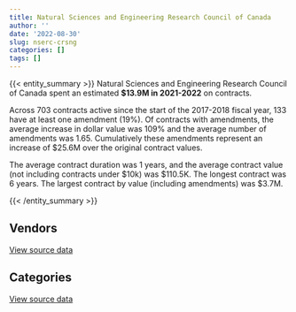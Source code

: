 ```yaml
---
title: Natural Sciences and Engineering Research Council of Canada
author: ''
date: '2022-08-30'
slug: nserc-crsng
categories: []
tags: []
---
```


<script src="/rmarkdown-libs/htmlwidgets/htmlwidgets.js"></script>
<link href="/rmarkdown-libs/datatables-css/datatables-crosstalk.css" rel="stylesheet" />
<script src="/rmarkdown-libs/datatables-binding/datatables.js"></script>
<script src="/rmarkdown-libs/jquery/jquery-3.6.0.min.js"></script>
<link href="/rmarkdown-libs/dt-core-bootstrap/css/dataTables.bootstrap.min.css" rel="stylesheet" />
<link href="/rmarkdown-libs/dt-core-bootstrap/css/dataTables.bootstrap.extra.css" rel="stylesheet" />
<script src="/rmarkdown-libs/dt-core-bootstrap/js/jquery.dataTables.min.js"></script>
<script src="/rmarkdown-libs/dt-core-bootstrap/js/dataTables.bootstrap.min.js"></script>
<link href="/rmarkdown-libs/crosstalk/css/crosstalk.min.css" rel="stylesheet" />
<script src="/rmarkdown-libs/crosstalk/js/crosstalk.min.js"></script>
<script src="/rmarkdown-libs/htmlwidgets/htmlwidgets.js"></script>
<link href="/rmarkdown-libs/datatables-css/datatables-crosstalk.css" rel="stylesheet" />
<script src="/rmarkdown-libs/datatables-binding/datatables.js"></script>
<script src="/rmarkdown-libs/jquery/jquery-3.6.0.min.js"></script>
<link href="/rmarkdown-libs/dt-core-bootstrap/css/dataTables.bootstrap.min.css" rel="stylesheet" />
<link href="/rmarkdown-libs/dt-core-bootstrap/css/dataTables.bootstrap.extra.css" rel="stylesheet" />
<script src="/rmarkdown-libs/dt-core-bootstrap/js/jquery.dataTables.min.js"></script>
<script src="/rmarkdown-libs/dt-core-bootstrap/js/dataTables.bootstrap.min.js"></script>
<link href="/rmarkdown-libs/crosstalk/css/crosstalk.min.css" rel="stylesheet" />
<script src="/rmarkdown-libs/crosstalk/js/crosstalk.min.js"></script>

{{< entity_summary >}}
Natural Sciences and Engineering Research Council of Canada spent an estimated **\$13.9M in 2021-2022** on contracts.

Across 703 contracts active since the start of the 2017-2018 fiscal year, 133 have at least one amendment (19%). Of contracts with amendments, the average increase in dollar value was 109% and the average number of amendments was 1.65. Cumulatively these amendments represent an increase of \$25.6M over the original contract values.

The average contract duration was 1 years, and the average contract value (not including contracts under \$10k) was \$110.5K. The longest contract was 6 years. The largest contract by value (including amendments) was \$3.7M.

{{< /entity_summary >}}

## Vendors

<div id="htmlwidget-1" style="width:100%;height:auto;" class="datatables html-widget"></div>
<script type="application/json" data-for="htmlwidget-1">{"x":{"style":"bootstrap","filter":"none","vertical":false,"data":[["<a href=\"/vendors/4plan_consulting/\">4PLAN CONSULTING<\/a>","<a href=\"/vendors/a_hundred_answers/\">A HUNDRED ANSWERS<\/a>","<a href=\"/vendors/access_2_networks/\">ACCESS 2 NETWORKS<\/a>","<a href=\"/vendors/adrm_technology_consulting/\">ADRM TECHNOLOGY CONSULTING<\/a>","<a href=\"/vendors/advanced_business_interiors/\">ADVANCED BUSINESS INTERIORS<\/a>","<a href=\"/vendors/advanced_chippewa_technologies/\">ADVANCED CHIPPEWA TECHNOLOGIES<\/a>","<a href=\"/vendors/amazon/\">AMAZON<\/a>","<a href=\"/vendors/applied_electonics/\">APPLIED ELECTONICS<\/a>","<a href=\"/vendors/artemp_personnel_services/\">ARTEMP PERSONNEL SERVICES<\/a>","<a href=\"/vendors/asokan_business_interiors/\">ASOKAN BUSINESS INTERIORS<\/a>","<a href=\"/vendors/bdo_canada/\">BDO CANADA<\/a>","<a href=\"/vendors/bell_canada/\">BELL CANADA<\/a>","<a href=\"/vendors/blackberry/\">BLACKBERRY<\/a>","<a href=\"/vendors/cache_computer_consulting/\">CACHE COMPUTER CONSULTING<\/a>","<a href=\"/vendors/canadian_corps_of_commissionaires/\">CANADIAN CORPS OF COMMISSIONAIRES<\/a>","<a href=\"/vendors/cansel_survey_equipment/\">CANSEL SURVEY EQUIPMENT<\/a>","<a href=\"/vendors/cdw_canada/\">CDW CANADA<\/a>","<a href=\"/vendors/cgi/\">CGI<\/a>","<a href=\"/vendors/cision_canada/\">CISION CANADA<\/a>","<a href=\"/vendors/citrix/\">CITRIX<\/a>","<a href=\"/vendors/cofomo/\">COFOMO<\/a>","<a href=\"/vendors/colliers_project_leaders/\">COLLIERS PROJECT LEADERS<\/a>","<a href=\"/vendors/commvault_systems/\">COMMVAULT SYSTEMS<\/a>","<a href=\"/vendors/compucom_canada/\">COMPUCOM CANADA<\/a>","<a href=\"/vendors/conexsys/\">CONEXSYS<\/a>","<a href=\"/vendors/coradix_technology_consulting/\">CORADIX TECHNOLOGY CONSULTING<\/a>","<a href=\"/vendors/csdc_systems/\">CSDC SYSTEMS<\/a>","<a href=\"/vendors/dell_computer/\">DELL COMPUTER<\/a>","<a href=\"/vendors/deloitte_and_touche/\">DELOITTE AND TOUCHE<\/a>","<a href=\"/vendors/dls_technology/\">DLS TECHNOLOGY<\/a>","<a href=\"/vendors/dynamic_personnel_consultants/\">DYNAMIC PERSONNEL CONSULTANTS<\/a>","<a href=\"/vendors/eagle_professional_resources/\">EAGLE PROFESSIONAL RESOURCES<\/a>","<a href=\"/vendors/ecole_de_langues_abce/\">ECOLE DE LANGUES ABCE<\/a>","<a href=\"/vendors/elsevier/\">ELSEVIER<\/a>","<a href=\"/vendors/entrust/\">ENTRUST<\/a>","<a href=\"/vendors/ernst_young/\">ERNST YOUNG<\/a>","<a href=\"/vendors/excel_human_resources/\">EXCEL HUMAN RESOURCES<\/a>","<a href=\"/vendors/forrester_research/\">FORRESTER RESEARCH<\/a>","<a href=\"/vendors/freebalance/\">FREEBALANCE<\/a>","<a href=\"/vendors/gartner/\">GARTNER<\/a>","<a href=\"/vendors/gc_strategies/\">GC STRATEGIES<\/a>","<a href=\"/vendors/global_knowledge/\">GLOBAL KNOWLEDGE<\/a>","<a href=\"/vendors/global_upholstery/\">GLOBAL UPHOLSTERY<\/a>","<a href=\"/vendors/goss_gilroy/\">GOSS GILROY<\/a>","<a href=\"/vendors/graybridge_international_consulting/\">GRAYBRIDGE INTERNATIONAL CONSULTING<\/a>","<a href=\"/vendors/ibm_canada/\">IBM CANADA<\/a>","<a href=\"/vendors/insa/\">INSA<\/a>","<a href=\"/vendors/integra_networks/\">INTEGRA NETWORKS<\/a>","<a href=\"/vendors/itex/\">ITEX<\/a>","<a href=\"/vendors/kpmg/\">KPMG<\/a>","<a href=\"/vendors/leo_pisces_services_group/\">LEO PISCES SERVICES GROUP<\/a>","<a href=\"/vendors/linovati/\">LINOVATI<\/a>","<a href=\"/vendors/lumina_it/\">LUMINA IT<\/a>","<a href=\"/vendors/maverin/\">MAVERIN<\/a>","<a href=\"/vendors/messa_computing/\">MESSA COMPUTING<\/a>","<a href=\"/vendors/microsoft_canada/\">MICROSOFT CANADA<\/a>","<a href=\"/vendors/mindwire_systems/\">MINDWIRE SYSTEMS<\/a>","<a href=\"/vendors/mnp/\">MNP<\/a>","<a href=\"/vendors/mobile_resource_group/\">MOBILE RESOURCE GROUP<\/a>","<a href=\"/vendors/newfound_recruiting/\">NEWFOUND RECRUITING<\/a>","<a href=\"/vendors/nisha_techonologies/\">NISHA TECHONOLOGIES<\/a>","<a href=\"/vendors/nitam_solutions/\">NITAM SOLUTIONS<\/a>","<a href=\"/vendors/northern_micro/\">NORTHERN MICRO<\/a>","<a href=\"/vendors/openframe_technologies/\">OPENFRAME TECHNOLOGIES<\/a>","<a href=\"/vendors/opentext/\">OPENTEXT<\/a>","<a href=\"/vendors/oracle_canada/\">ORACLE CANADA<\/a>","<a href=\"/vendors/orangutech/\">ORANGUTECH<\/a>","<a href=\"/vendors/pleiad_canada/\">PLEIAD CANADA<\/a>","<a href=\"/vendors/portage_personnel/\">PORTAGE PERSONNEL<\/a>","<a href=\"/vendors/pra/\">PRA<\/a>","<a href=\"/vendors/pricewaterhouse_coopers/\">PRICEWATERHOUSE COOPERS<\/a>","<a href=\"/vendors/prologic_systems/\">PROLOGIC SYSTEMS<\/a>","<a href=\"/vendors/promaxis/\">PROMAXIS<\/a>","<a href=\"/vendors/proquest/\">PROQUEST<\/a>","<a href=\"/vendors/protak_consulting_group/\">PROTAK CONSULTING GROUP<\/a>","<a href=\"/vendors/qmr/\">QMR<\/a>","<a href=\"/vendors/quantum_management_services/\">QUANTUM MANAGEMENT SERVICES<\/a>","<a href=\"/vendors/quintet_consulting/\">QUINTET CONSULTING<\/a>","<a href=\"/vendors/raymond_chabot_grant_thornton/\">RAYMOND CHABOT GRANT THORNTON<\/a>","<a href=\"/vendors/rhea/\">RHEA<\/a>","<a href=\"/vendors/ricoh/\">RICOH<\/a>","<a href=\"/vendors/rogers/\">ROGERS<\/a>","<a href=\"/vendors/salesforce_canada/\">SALESFORCE CANADA<\/a>","<a href=\"/vendors/samson_associes/\">SAMSON ASSOCIES<\/a>","<a href=\"/vendors/sap/\">SAP<\/a>","<a href=\"/vendors/sdl_international_canada/\">SDL INTERNATIONAL CANADA<\/a>","<a href=\"/vendors/si_systems/\">SI SYSTEMS<\/a>","<a href=\"/vendors/simplex_grinnell/\">SIMPLEX GRINNELL<\/a>","<a href=\"/vendors/softchoice/\">SOFTCHOICE<\/a>","<a href=\"/vendors/softsim_technologies/\">SOFTSIM TECHNOLOGIES<\/a>","<a href=\"/vendors/sra_staffing_solutions/\">SRA STAFFING SOLUTIONS<\/a>","<a href=\"/vendors/stoneworks_technologies/\">STONEWORKS TECHNOLOGIES<\/a>","<a href=\"/vendors/systemscope/\">SYSTEMSCOPE<\/a>","<a href=\"/vendors/teknion/\">TEKNION<\/a>","<a href=\"/vendors/tes_contract_services/\">TES CONTRACT SERVICES<\/a>","<a href=\"/vendors/the_aim_group/\">THE AIM GROUP<\/a>","<a href=\"/vendors/the_right_door_consulting/\">THE RIGHT DOOR CONSULTING<\/a>","<a href=\"/vendors/totem_offisource/\">TOTEM OFFISOURCE<\/a>","<a href=\"/vendors/toyota/\">TOYOTA<\/a>","<a href=\"/vendors/transpolar_technology/\">TRANSPOLAR TECHNOLOGY<\/a>","<a href=\"/vendors/turtle_island_staffing/\">TURTLE ISLAND STAFFING<\/a>","<a href=\"/vendors/university_of_ottawa/\">UNIVERSITY OF OTTAWA<\/a>","<a href=\"/vendors/veritaaq_technology_house/\">VERITAAQ TECHNOLOGY HOUSE<\/a>","<a href=\"/vendors/vmware/\">VMWARE<\/a>","<a href=\"/vendors/zernam_enterprise/\">ZERNAM ENTERPRISE<\/a>"],[185263.04,1489796.62,517245.38,437926.18,29624.21,null,null,10401.65,18063.5,10345.15,76862.06,null,33596.51,124300,60144.93,1252.91,41873.35,24860,34984.8,24645.09,442682.75,null,null,150124.27,37687.22,null,12838.13,41374.5,13493.55,123619.51,33666.67,15084.99,null,24346.98,10740.61,78108.45,455622.27,null,88367.13,399818.38,1097241.39,null,11625.99,8128.39,16550.79,20594.55,4419.82,null,72335.58,41475.24,null,24860,24408,null,10871.25,82348.75,24565.07,1324377.25,null,null,1013409.36,25626.14,null,116974.45,21767.37,25079.42,526798.97,7688.19,null,53937.44,17270.76,24007.64,null,22918.57,13138.3,null,null,52725.61,23672.01,null,92353.81,56875.59,null,82179.18,null,null,null,22140.66,326615.84,null,null,122428.79,null,null,157762.45,null,null,189500.82,null,null,10842.58,2755.6,11907.28,28136.16,null],[61528.96,827443.64,288884.25,439125.98,8164.35,10262.66,null,null,18112.99,24543.05,411866.7,null,154002.95,39550,null,12367.03,null,null,11162.48,null,405312.99,517667.71,10432.16,32096.71,null,21495.7,13496.08,null,25059.45,36964.27,null,72646.14,null,157409,13234.91,78946.39,609201.22,null,23268.96,1021109.14,1527842.43,6898.94,null,16807.86,56777.13,26670.14,6364.53,30106.67,326326.73,17385.51,null,null,null,null,7658.13,335412.66,37666.63,1339813.01,null,null,1005684.78,427960.45,10283,95026.64,null,112333.01,448941.8,136580.49,6692.72,22101.47,86590.37,null,20843.8,39990.26,null,2172.25,41496.41,18068.89,35313.99,24973,354446.62,57031.41,null,232910.53,19841.66,18301.93,44279.9,28556.16,390516.1,171548.61,119267.54,210033.15,null,140823.43,158194.68,106835.85,117812.46,null,43825.36,18160.59,18593.3,53081.55,65045.72,22001.47,29347.49],[null,null,98274.69,437926.18,null,null,29835.62,null,null,null,335346.06,28137,46602.06,null,137780.18,13293.27,null,28250,44902.73,66507.4,765113.92,1211209.69,11541.93,null,null,17253.13,10295.34,null,null,73140.79,null,18062.29,16221.83,null,3275.3,34924.13,332970.37,23564.38,90791.58,945542.08,1523668,16141.76,null,null,28259.71,44340.94,null,null,11671.26,null,90092.24,null,null,null,11180.87,319592.01,25789.09,1342910.43,null,310750,24973,null,130267.45,94767,null,49143.84,491456.97,31530.21,19834.03,31750.09,null,null,21613.6,34856.69,null,68058.52,22093.37,null,null,null,225863.06,56875.59,4721.77,101521.63,118469.21,18486.8,288610.05,36571.92,263867.22,264254.5,148575.6,151753.1,56982.41,null,157762.45,175076.56,141881.15,null,null,27793.66,2876.87,52936.52,null,16660.65,null],[null,null,119896.35,444429.39,null,null,90000,null,null,null,234782.44,null,127279.09,39550,133396.76,null,null,24999,44902.73,58105.07,983909.03,null,null,null,null,null,null,null,null,null,null,null,22093.17,null,null,34924.13,501573.88,23435.62,null,731548.45,1523668,null,null,null,28259.71,115781.38,null,null,33049.83,null,316189.11,null,null,203552.92,null,321582.03,null,1595028.69,67619.2,310750,109969.34,null,297401.75,null,null,126517.7,491906.76,null,null,100788.94,null,null,21613.6,24096.76,null,49847.8,45956.18,null,null,null,139730.17,56875.59,10529.97,27121.77,null,null,288610.05,136463.92,87329.51,434070.9,148575.6,590314.89,199986.33,null,157762.45,185094,59832.1,null,null,null,44735.25,52936.52,null,60070.09,null]],"container":"<table class=\"table table-striped table-hover row-border order-column display\">\n  <thead>\n    <tr>\n      <th>Vendor<\/th>\n      <th>2018-2019<\/th>\n      <th>2019-2020<\/th>\n      <th>2020-2021<\/th>\n      <th>2021-2022<\/th>\n    <\/tr>\n  <\/thead>\n<\/table>","options":{"order":[[4,"desc"]],"pageLength":10,"autoWidth":true,"columnDefs":[{"targets":1,"render":"function(data, type, row, meta) {\n    return type !== 'display' ? data : DTWidget.formatCurrency(data, \"$\", 2, 3, \",\", \".\", true, null);\n  }"},{"targets":2,"render":"function(data, type, row, meta) {\n    return type !== 'display' ? data : DTWidget.formatCurrency(data, \"$\", 2, 3, \",\", \".\", true, null);\n  }"},{"targets":3,"render":"function(data, type, row, meta) {\n    return type !== 'display' ? data : DTWidget.formatCurrency(data, \"$\", 2, 3, \",\", \".\", true, null);\n  }"},{"targets":4,"render":"function(data, type, row, meta) {\n    return type !== 'display' ? data : DTWidget.formatCurrency(data, \"$\", 2, 3, \",\", \".\", true, null);\n  }"},{"width":"16%","targets":[1,2,3,4]},{"className":"dt-right","targets":[1,2,3,4]}],"orderClasses":false}},"evals":["options.columnDefs.0.render","options.columnDefs.1.render","options.columnDefs.2.render","options.columnDefs.3.render"],"jsHooks":[]}</script>
<p class="text-right">
<a href="https://github.com/GoC-Spending/contracts-data/tree/main/data/out/departments/nserc-crsng/summary_by_fiscal_year_by_vendor.csv" class="source-data-link btn btn-link">View source data</a>
</p>

## Categories

<div id="htmlwidget-2" style="width:100%;height:auto;" class="datatables html-widget"></div>
<script type="application/json" data-for="htmlwidget-2">{"x":{"style":"bootstrap","filter":"none","vertical":false,"data":[["<a href=\"/categories/office_management/\">Office management<\/a>","<a href=\"/categories/professional_services/\">Professional services<\/a>","<a href=\"/categories/information_technology/\">Information technology<\/a>","<a href=\"/categories/medical/\">Medical<\/a>","<a href=\"/categories/transportation_and_logistics/\">Transportation and logistics<\/a>","<a href=\"/categories/industrial_products_and_services/\">Industrial products and services<\/a>","<a href=\"/categories/travel/\">Travel<\/a>","<a href=\"/categories/security_and_protection/\">Security and protection<\/a>","<a href=\"/categories/human_capital/\">Human capital<\/a>"],[499189.3,2705288.41,9619824.71,23429.03,null,22140.66,415404.19,60144.93,505005.87],[830388.17,4288118.86,10296012.07,null,43825.36,null,236518.98,null,620715.31],[273658.87,4318090.99,9314237.99,null,null,7813.07,263858.16,137780.18,523272.22],[183454.36,2964502.23,10141133.3,null,null,2613.93,171236.27,133396.76,353027.65]],"container":"<table class=\"table table-striped table-hover row-border order-column display\">\n  <thead>\n    <tr>\n      <th>Category<\/th>\n      <th>2018-2019<\/th>\n      <th>2019-2020<\/th>\n      <th>2020-2021<\/th>\n      <th>2021-2022<\/th>\n    <\/tr>\n  <\/thead>\n<\/table>","options":{"order":[[4,"desc"]],"dom":"t","pageLength":30,"autoWidth":true,"columnDefs":[{"targets":1,"render":"function(data, type, row, meta) {\n    return type !== 'display' ? data : DTWidget.formatCurrency(data, \"$\", 2, 3, \",\", \".\", true, null);\n  }"},{"targets":2,"render":"function(data, type, row, meta) {\n    return type !== 'display' ? data : DTWidget.formatCurrency(data, \"$\", 2, 3, \",\", \".\", true, null);\n  }"},{"targets":3,"render":"function(data, type, row, meta) {\n    return type !== 'display' ? data : DTWidget.formatCurrency(data, \"$\", 2, 3, \",\", \".\", true, null);\n  }"},{"targets":4,"render":"function(data, type, row, meta) {\n    return type !== 'display' ? data : DTWidget.formatCurrency(data, \"$\", 2, 3, \",\", \".\", true, null);\n  }"},{"width":"16%","targets":[1,2,3,4]},{"className":"dt-right","targets":[1,2,3,4]}],"orderClasses":false,"lengthMenu":[10,25,30,50,100]}},"evals":["options.columnDefs.0.render","options.columnDefs.1.render","options.columnDefs.2.render","options.columnDefs.3.render"],"jsHooks":[]}</script>
<p class="text-right">
<a href="https://github.com/GoC-Spending/contracts-data/tree/main/data/out/departments/nserc-crsng/summary_by_fiscal_year_by_category.csv" class="source-data-link btn btn-link">View source data</a>
</p>
